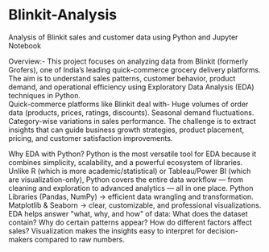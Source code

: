 # Blinkit-Analysis
Analysis of Blinkit sales and customer data using Python and Jupyter Notebook

Overview:-
This project focuses on analyzing data from Blinkit (formerly Grofers), one of India’s leading quick-commerce grocery delivery platforms. The aim is to understand sales patterns, customer behavior, product demand, and operational efficiency using Exploratory Data Analysis (EDA) techniques in Python.                     
Quick-commerce platforms like Blinkit deal with-
Huge volumes of order data (products, prices, ratings, discounts).
Seasonal demand fluctuations.
Category-wise variations in sales performance.
The challenge is to extract insights that can guide business growth strategies, product placement, pricing, and customer satisfaction improvements.

Why EDA with Python?
Python is the most versatile tool for EDA because it combines simplicity, scalability, and a powerful ecosystem of libraries. Unlike R (which is more academic/statistical) or Tableau/Power BI (which are visualization-only), Python covers the entire data workflow — from cleaning and exploration to advanced analytics — all in one place.
Python Libraries (Pandas, NumPy) → efficient data wrangling and transformation.
Matplotlib & Seaborn → clear, customizable, and professional visualizations.
EDA helps answer "what, why, and how" of data:
What does the dataset contain?
Why do certain patterns appear?
How do different factors affect sales?
Visualization makes the insights easy to interpret for decision-makers compared to raw numbers.
